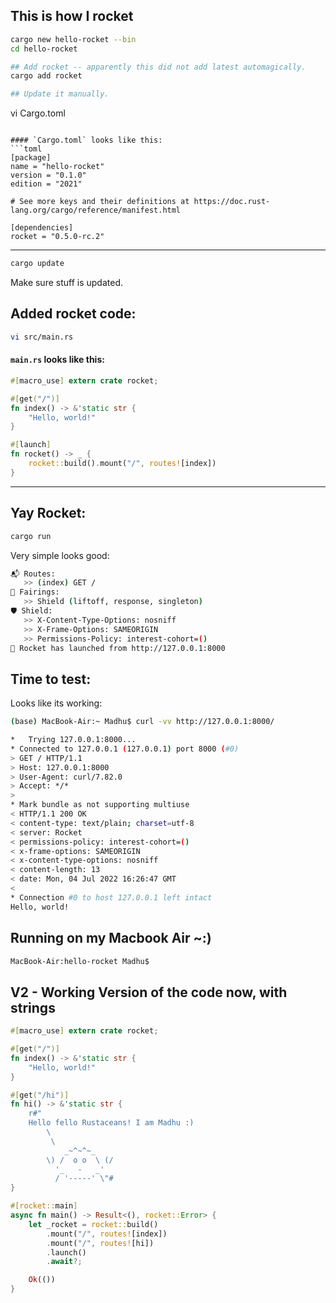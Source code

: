 ## This is how I rocket 

```bash
cargo new hello-rocket --bin
cd hello-rocket

## Add rocket -- apparently this did not add latest automagically.
cargo add rocket

## Update it manually. 
```
vi Cargo.toml
```

#### `Cargo.toml` looks like this:
```toml
[package]
name = "hello-rocket"
version = "0.1.0"
edition = "2021"

# See more keys and their definitions at https://doc.rust-lang.org/cargo/reference/manifest.html

[dependencies]
rocket = "0.5.0-rc.2"
```

--- 

```bash
cargo update
```
Make sure stuff is updated.

## Added rocket code:
```bash
vi src/main.rs
```

#### `main.rs` looks like this: 
```rust
#[macro_use] extern crate rocket;

#[get("/")]
fn index() -> &'static str {
    "Hello, world!"
}

#[launch]
fn rocket() -> _ {
    rocket::build().mount("/", routes![index])
}
```

---

## Yay Rocket: 
```bash 
cargo run
```

Very simple looks good: 

```bash
📬 Routes:
   >> (index) GET /
📡 Fairings:
   >> Shield (liftoff, response, singleton)
🛡️ Shield:
   >> X-Content-Type-Options: nosniff
   >> X-Frame-Options: SAMEORIGIN
   >> Permissions-Policy: interest-cohort=()
🚀 Rocket has launched from http://127.0.0.1:8000
```


## Time to test:
Looks like its working: 
```bash
(base) MacBook-Air:~ Madhu$ curl -vv http://127.0.0.1:8000/

*   Trying 127.0.0.1:8000...
* Connected to 127.0.0.1 (127.0.0.1) port 8000 (#0)
> GET / HTTP/1.1
> Host: 127.0.0.1:8000
> User-Agent: curl/7.82.0
> Accept: */*
>
* Mark bundle as not supporting multiuse
< HTTP/1.1 200 OK
< content-type: text/plain; charset=utf-8
< server: Rocket
< permissions-policy: interest-cohort=()
< x-frame-options: SAMEORIGIN
< x-content-type-options: nosniff
< content-length: 13
< date: Mon, 04 Jul 2022 16:26:47 GMT
<
* Connection #0 to host 127.0.0.1 left intact
Hello, world!

```


## Running on my Macbook Air ~:) 
```bash
MacBook-Air:hello-rocket Madhu$
```

## V2 - Working Version of the code now, with strings

```rust
#[macro_use] extern crate rocket;

#[get("/")]
fn index() -> &'static str {
    "Hello, world!"
}

#[get("/hi")]
fn hi() -> &'static str {
    r#"
    Hello fello Rustaceans! I am Madhu :)        
        \
         \
            _~^~^~_
        \) /  o o  \ (/
          '_   -   _'
          / '-----' \"#
}

#[rocket::main]
async fn main() -> Result<(), rocket::Error> {
    let _rocket = rocket::build()
        .mount("/", routes![index])
        .mount("/", routes![hi])
        .launch()
        .await?;

    Ok(())
}
```
